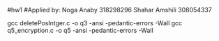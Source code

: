 #hw1
#Applied by:
Noga Anaby 318298296
Shahar Amshili 308054337

gcc deletePosIntger.c -o q3 -ansi -pedantic-errors -Wall
gcc q5_encryption.c -o q5 -ansi -pedantic-errors -Wall